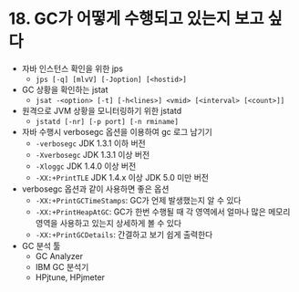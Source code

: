# 18. GC가 어떻게 수행되고 있는지 보고 싶다
- 자바 인스턴스 확인을 위한 jps
    - `jps [-q] [mlvV] [-Joption] [<hostid>]`
- GC 상황을 확인하는 jstat
    - `jsat -<option> [-t] [-h<lines>] <vmid> [<interval> [<count>]]`
- 원격으로 JVM 상황을 모니터링하기 위한 jstatd
    - `jstatd [-nr] [-p port] [-n rminame]`
- 자바 수행시 verbosegc 옵션을 이용하여 gc 로그 남기기
    - `-verbosegc` JDK 1.3.1 이하 버전
    - `-Xverbosegc` JDK 1.3.1 이상 버전
    - `-Xloggc` JDK 1.4.0 이상 버전
    - `-XX:+PrintTLE` JDK 1.4.x 이상 JDK 5.0 미만 버전
- verbosegc 옵션과 같이 사용하면 좋은 옵션
    - `-XX:+PrintGCTimeStamps`: GC가 언제 발생했는지 알 수 있다
    - `-XX:+PrintHeapAtGC`: GC가 한번 수행될 때 각 영역에서 얼마나 많은 메모리 영역을 사용하고 있는지 상세하게 볼 수 있다
    - `-XX:+PrintGCDetails`: 간결하고 보기 쉽게 출력한다
- GC 분석 툴
    - GC Analyzer
    - IBM GC 분석기
    - HPjtune, HPjmeter